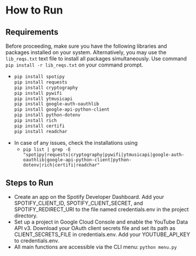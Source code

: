 # **How to Run**
## **Requirements**
Before proceeding, make sure you have the following libraries and packages installed on your system.
Alternatively, you may use the `lib_reqs.txt` text file to install all packages simultaneously.
Use command `pip install -r lib_reqs.txt` on your command prompt.
- ```sh
  pip install spotipy
  pip install requests
  pip install cryptography
  pip install pywifi
  pip install ytmusicapi
  pip install google-auth-oauthlib
  pip install google-api-python-client
  pip install python-dotenv
  pip install rich
  pip install certifi
  pip install readchar
- In case of any issues, check the installations using
  - `pip list | grep -E "spotipy|requests|cryptography|pywifi|ytmusicapi|google-auth-oauthlib|google-api-python-client|python-dotenv|rich|certifi|readchar"`

## **Steps to Run**

- Create an app on the Spotify Developer Dashboard. Add your SPOTIFY_CLIENT_ID, SPOTIFY_CLIENT_SECRET, and SPOTIFY_REDIRECT_URI to the file named credentials.env in the project directory.
- Set up a project in Google Cloud Console and enable the YouTube Data API v3. Download your OAuth client secrets file and set its path as CLIENT_SECRETS_FILE in credentials.env. Add your YOUTUBE_API_KEY to credentials.env.
- All main functions are accessible via the CLI menu: `python menu.py`
